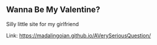 ## Wanna Be My Valentine?
Silly little site for my girlfriend

Link: https://madalingoian.github.io/AVerySeriousQuestion/
